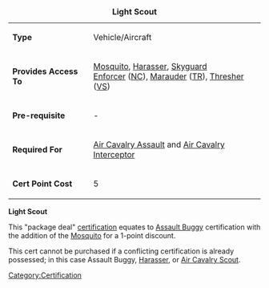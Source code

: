 <table>
<caption><strong>Light Scout</strong></caption>
<tbody>
<tr class="odd">
<td><p><strong>Type</strong></p></td>
<td><p>Vehicle/Aircraft</p></td>
</tr>
<tr class="even">
<td><p><strong>Provides Access To</strong></p></td>
<td><p><a href="Mosquito.md" title="wikilink">Mosquito</a>, <a href="Harasser.md" title="wikilink">Harasser</a>, <a href="Skyguard.md" title="wikilink">Skyguard</a><br />
<a href="Enforcer.md" title="wikilink">Enforcer</a> (<a href="New_Conglomerate.md" title="wikilink">NC</a>), <a href="Marauder.md" title="wikilink">Marauder</a> (<a href="Terran_Republic.md" title="wikilink">TR</a>), <a href="Thresher.md" title="wikilink">Thresher</a> (<a href="Vanu_Sovereignty.md" title="wikilink">VS</a>)</p></td>
</tr>
<tr class="odd">
<td><p><strong>Pre-requisite</strong></p></td>
<td><p>-</p></td>
</tr>
<tr class="even">
<td><p><strong>Required For</strong></p></td>
<td><p><a href="Air_Cavalry_Assault.md" title="wikilink">Air Cavalry Assault</a> and <a href="Air_Cavalry_Interceptor.md" title="wikilink">Air Cavalry Interceptor</a></p></td>
</tr>
<tr class="odd">
<td><p><strong>Cert Point Cost</strong></p></td>
<td><p>5</p></td>
</tr>
</tbody>
</table>

**Light Scout**

This "package deal" [certification](Certification.md) equates to
[Assault Buggy](</Assault_Buggy_(Certification)>) certification
with the addition of the [Mosquito](../vehicles/Mosquito.md) for a 1-point
discount.

This cert cannot be purchased if a conflicting certification is already
possessed; in this case Assault Buggy,
[Harasser](</Harasser_(Certification)>), or [Air Cavalry
Scout](Air_Cavalry_Scout.md).

[Category:Certification](Category:Certification.md)
